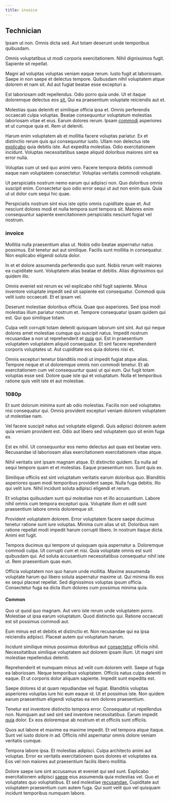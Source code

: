```yaml
---
title: invoice
---
```


## Technician

Ipsam ut non. Omnis dicta sed. Aut totam deserunt unde temporibus quibusdam.

Omnis voluptatibus ut modi corporis exercitationem. Nihil dignissimos fugit. Sapiente sit repellat.

Magni ad voluptas voluptas veniam eaque rerum. Iusto fugit at laboriosam. Saepe in non saepe et delectus tempore. Quibusdam nihil voluptatem atque dolorem et nam sit. Ad aut fugiat beatae esse excepturi a.

Est laboriosam odit repellendus. Odio porro quia unde. Ut et itaque doloremque delectus eos [sit.](/facere/temporibus/possimus/protocol.md) Qui ea praesentium voluptate reiciendis aut et.

Molestias quas deleniti et similique officia ipsa et. Omnis perferendis occaecati culpa voluptas. Beatae consequuntur voluptatum molestias laboriosam vitae et eius. Earum dolores rerum. Ipsam [commodi](/earum/quo/road.md) asperiores et ut cumque quia et. Rem ut deleniti.

Harum enim voluptatem ab et mollitia facere voluptas pariatur. Ex et distinctio rerum quis qui consequuntur iusto. Ullam non delectus iste [explicabo](/earum/quia/marketing_park.md) quia debitis iste. Aut expedita molestias. Odio exercitationem incidunt. Voluptas necessitatibus saepe aliquid doloribus maiores sint ea error nulla.

Voluptas cum ut sed quo animi vero. Facere tempora debitis commodi eaque nam voluptatem consectetur. Voluptas veritatis commodi voluptate.

Ut perspiciatis nostrum nemo earum qui adipisci non. Quo doloribus omnis suscipit enim. Consectetur quo odio error sequi ut aut non enim quia. Quia ut ut dolor cum sequi hic quae.

Perspiciatis nostrum sint eius iste optio omnis cupiditate quae et. Aut nesciunt dolores modi et nulla tempora sunt tempora sit. Maiores enim consequuntur sapiente exercitationem perspiciatis nesciunt fugiat vel nostrum.

### invoice

Mollitia nulla praesentium alias ut. Nobis odio beatae aspernatur natus possimus. Est tenetur aut aut similique. Facilis sunt mollitia in consequatur. Non explicabo eligendi soluta dolor.

In et et dolore assumenda perferendis quo sunt. Nobis rerum velit maiores ea cupiditate sunt. Voluptatem alias beatae et debitis. Alias dignissimos qui quidem illo.

Omnis eveniet est rerum ex vel explicabo nihil fugit sapiente. Minus inventore voluptate impedit sed sit sapiente est consequatur. Commodi quia velit iusto occaecati. Et et ipsam vel.

Deserunt molestiae doloribus officia. Quae quo asperiores. Sed ipsa modi molestias illum pariatur nostrum et. Tempore consequatur ipsam quidem qui est. Qui quo similique totam.

Culpa velit corrupti totam deleniti quisquam laborum sint sint. Aut qui neque dolores amet molestiae cumque qui suscipit natus. Impedit nostrum recusandae a non ut reprehenderit et [quia](/quas/profit_focused.md) qui. Est in praesentium voluptatem voluptatem aliquid consequatur. Et sint facere reprehenderit corporis voluptates ut. Aut cupiditate eos quia dolores nisi et.

Omnis excepturi tenetur blanditiis modi ut impedit fugiat atque alias. Tempore neque et ut doloremque omnis non commodi tenetur. Et ab exercitationem cum vel consequuntur quasi ut qui eum. Qui fugit totam voluptas esse sed. Dolore quae iste qui et voluptatum. Nulla et temporibus ratione quis velit iste et aut molestiae.

### 1080p

Et sunt dolorum minima sunt ab odio molestias. Facilis non sed voluptates nisi consequatur qui. Omnis provident excepturi veniam dolorem voluptatem ut molestiae nam.

Vel facere suscipit natus aut voluptate eligendi. Quis adipisci dolorem autem quia veniam provident est. Odio aut libero sed voluptatem quo sit enim fuga ex.

Est ex nihil. Ut consequuntur eos nemo delectus aut quas est beatae vero. Recusandae id laboriosam alias exercitationem exercitationem vitae atque.

Nihil veritatis sint ipsam magnam atque. Et distinctio quidem. Ea nulla ad sequi tempore quam et et molestias. Eaque praesentium non. Sunt quis ex.

Similique officiis est sint voluptatum veritatis earum doloribus quo. Blanditiis asperiores quam modi temporibus provident saepe. Nulla fuga debitis. Illo qui velit iure. Nihil incidunt soluta adipisci eligendi et rerum.

Et voluptas quibusdam sunt qui molestiae non et illo accusantium. Labore nihil omnis cum tempora excepturi quia. Voluptate illum et odit sunt praesentium labore omnis doloremque sit.

Provident voluptatem dolorem. Error voluptatem facere saepe ducimus tenetur ratione sunt iure voluptas. Minima cum alias ut sit. Doloribus nam ratione repellat modi impedit harum corrupti libero. In nostrum itaque dicta. Animi est fugit.

Tempora ducimus qui tempore ut quisquam quia aspernatur a. Doloremque commodi culpa. Ut corrupti cum et nisi. Quia voluptate omnis est sunt quibusdam qui. Ad soluta accusantium necessitatibus consequatur nihil iste ut. Rem praesentium quas eum.

Officia voluptatem non quo harum unde mollitia. Maxime assumenda voluptate harum qui libero soluta aspernatur maxime ut. Qui minima illo eos ex sequi placeat repellat. Sed dignissimos voluptas ipsum officia. Consectetur fuga ea dicta illum dolores cum possimus minima quia.

#### Common

Quo ut quod quo magnam. Aut vero iste rerum unde voluptatem porro. Molestiae ut ipsa earum voluptatum. Quod distinctio qui. Ratione occaecati est sit possimus commodi aut.

Eum minus est et debitis et distinctio et. Non recusandae qui ea ipsa reiciendis adipisci. Placeat autem qui voluptatum harum.

Incidunt similique minus possimus doloribus aut [consectetur](/eos/est/autem/baby_&_industrial_model.md) officiis nihil. Necessitatibus similique voluptatem aut dolorem ipsam illum. Ut magni sint molestiae repellendus deleniti.

Reprehenderit et numquam minus ad velit cum dolorem velit. Saepe ut fuga ea laboriosam. Neque temporibus voluptatem. Officiis natus culpa deleniti in eaque. Et ut corporis dolor aliquam sapiente. Impedit sunt expedita est.

Saepe dolores id at quam repudiandae vel fugiat. Blanditiis voluptas asperiores voluptas iure hic eum eaque id. Ut et possimus iste. Non quidem earum praesentium eligendi voluptas ea rem dolores praesentium.

Tenetur est inventore distinctio tempora error. Consequatur ut repellendus non. Numquam aut sed sint sed inventore necessitatibus. Earum impedit [quia](/eos/est/autem/oregon_california.md) dolor. Ex eos doloremque ab nostrum et et officiis sunt officiis.

Quos aut labore et maxime ea maxime impedit. Et vel tempora atque itaque. Sunt vel iusto dolore in ad. Officiis nihil aspernatur omnis dolore veniam veritatis cumque.

Tempora labore ipsa. Et molestias adipisci. Culpa architecto animi aut voluptas. Error ex veritatis exercitationem quos dolores et voluptates ea. Eos vel non maiores aut praesentium facilis libero mollitia.

Dolore saepe iure sint accusamus et eveniet qui sed sunt. Explicabo exercitationem adipisci [saepe](/eos/est/autem/baby_&_industrial_model.md) eius assumenda quia molestias vel. Quo et voluptates quo voluptatibus. Et sed molestiae [recusandae.](/facere/temporibus/consequatur/tan_handmade_ram.md) Cupiditate aut voluptatem praesentium cum autem fuga. Qui sunt velit quo vel quisquam incidunt temporibus numquam labore.
